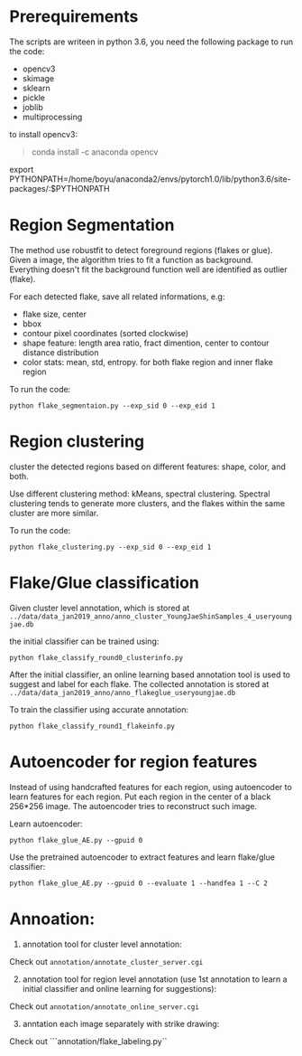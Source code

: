 # Prerequirements

The scripts are writeen in python 3.6, you need the following package to run the code:

+ opencv3
+ skimage
+ sklearn
+ pickle
+ joblib
+ multiprocessing 

to install opencv3:
> conda install -c anaconda opencv

export PYTHONPATH=/home/boyu/anaconda2/envs/pytorch1.0/lib/python3.6/site-packages/:$PYTHONPATH


# Region Segmentation

The method use robustfit to detect foreground regions (flakes or glue). Given a image, the algorithm tries to fit a function as background. Everything doesn't fit the background function well are identified as outlier (flake).

For each detected flake, save all related informations, e.g:

+ flake size, center
+ bbox
+ contour pixel coordinates (sorted clockwise)
+ shape feature: length area ratio, fract dimention, center to contour distance distribution
+ color stats: mean, std, entropy. for both flake region and inner flake region

To run the code:

```
python flake_segmentaion.py --exp_sid 0 --exp_eid 1
```

# Region clustering
cluster the detected regions based on different features: shape, color, and both.

Use different clustering method: kMeans, spectral clustering. Spectral clustering tends to generate more clusters, and the flakes within the same cluster are more similar.


To run the code:

``` 
python flake_clustering.py --exp_sid 0 --exp_eid 1
```


# Flake/Glue classification

Given cluster level annotation, which is stored at ```
../data/data_jan2019_anno/anno_cluster_YoungJaeShinSamples_4_useryoungjae.db```

the initial classifier can be trained using:

```
python flake_classify_round0_clusterinfo.py
```

After the initial classifier, an online learning based annotation tool is used to suggest and label for each flake. The collected annotation is stored at ```
../data/data_jan2019_anno/anno_flakeglue_useryoungjae.db```

To train the classifier using accurate annotation:

```
python flake_classify_round1_flakeinfo.py
```

# Autoencoder for region features
Instead of using handcrafted features for each region, using autoencoder to learn features for each region. Put each region in the center of a black 256*256 image. The autoencoder tries to reconstruct such image. 

Learn autoencoder:

```
python flake_glue_AE.py --gpuid 0 
```

Use the pretrained autoencoder to extract features and learn flake/glue classifier:

```
python flake_glue_AE.py --gpuid 0 --evaluate 1 --handfea 1 --C 2
```


# Annoation:
1. annotation tool for cluster level annotation:

Check out ```annotation/annotate_cluster_server.cgi```

2. annotation tool for region level annotation (use 1st annotation to learn a initial classifier and online learning for suggestions):

Check out ```annotation/annotate_online_server.cgi```

3. anntation each image separately with strike drawing:

Check out ```annotation/flake_labeling.py``




